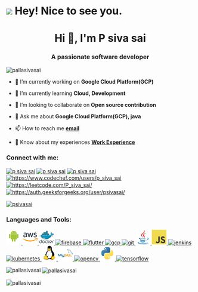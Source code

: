 <h1><img src="https://emojis.slackmojis.com/emojis/images/1531849430/4246/blob-sunglasses.gif?1531849430" width="30"/> Hey! Nice to see you.</h1>
<h3 align="center"> <!--  from Noida, India <img src="https://media.giphy.com/media/VgCDAzcKvsR6OM0uWg/giphy.gif" width="50" draggable="false" --></h3> 

<h1 align="center">Hi 👋, I'm P siva sai</h1>
<h3 align="center">A passionate software developer</h3>

<p align="left"> <img src="https://komarev.com/ghpvc/?username=pallasivasai&label=Profile%20views&color=0e75b6&style=flat" alt="pallasivasai" /> </p>

- 🔭 I’m currently working on **Google Cloud Platform(GCP)**

- 🌱 I’m currently learning **Cloud, Development**

- 👯 I’m looking to collaborate on **Open source contribution**

- 💬 Ask me about **Google Cloud Platform(GCP), java**

- 📫 How to reach me [**email**](mailto:psairabel143@gmail.com)

- 📄 Know about my experiences [**Work Experience**](https://drive.google.com/drive/folders/10o1s87RiphtN1XYGb2hIHXgs2O4R1iAz)

<h3 align="left">Connect with me:</h3>
<p align="left">
<a href="https://www.linkedin.com/in/p-siva-sai-10686417a/" target="blank"><img align="center" src="https://raw.githubusercontent.com/rahuldkjain/github-profile-readme-generator/master/src/images/icons/Social/linked-in-alt.svg" alt="p siva sai" height="30" width="40" /></a>
<a href="https://www.facebook.com/psivasaihacker143" target="blank"><img align="center" src="https://raw.githubusercontent.com/rahuldkjain/github-profile-readme-generator/master/src/images/icons/Social/facebook.svg" alt="p siva sai" height="30" width="40" /></a>
<a href="https://instagram.com/p_siva_sai" target="blank"><img align="center" src="https://raw.githubusercontent.com/rahuldkjain/github-profile-readme-generator/master/src/images/icons/Social/instagram.svg" alt="p siva sai" height="30" width="40" /></a>
<a href="https://www.codechef.com/users/p_siva_sai" target="blank"><img align="center" src="https://cdn.jsdelivr.net/npm/simple-icons@3.1.0/icons/codechef.svg" alt="https://www.codechef.com/users/p_siva_sai" height="30" width="40" /></a>
<a href="https://www.leetcode.com/P_siva_sai/" target="blank"><img align="center" src="https://raw.githubusercontent.com/rahuldkjain/github-profile-readme-generator/master/src/images/icons/Social/leet-code.svg" alt="https://leetcode.com/P_siva_sai/" height="30" width="40" /></a>
<a href="https://auth.geeksforgeeks.org/user/https://auth.geeksforgeeks.org/user/psivasai/" target="blank"><img align="center" src="https://raw.githubusercontent.com/rahuldkjain/github-profile-readme-generator/master/src/images/icons/Social/geeks-for-geeks.svg" alt="https://auth.geeksforgeeks.org/user/psivasai/" height="30" width="40" /></a>

  
  
<a href="https://www.hackerrank.com/psivasai" target="blank"><img align="center" src="https://raw.githubusercontent.com/rahuldkjain/github-profile-readme-generator/master/src/images/icons/Social/hackerrank.svg" alt="psivasai" height="30" width="40" /></a>
</p>

<h3 align="left">Languages and Tools:</h3>
<p align="left"> <a href="https://developer.android.com" target="_blank"> <img src="https://raw.githubusercontent.com/devicons/devicon/master/icons/android/android-original-wordmark.svg" alt="android" width="40" height="40"/> </a> <a href="https://aws.amazon.com" target="_blank"> <img src="https://raw.githubusercontent.com/devicons/devicon/master/icons/amazonwebservices/amazonwebservices-original-wordmark.svg" alt="aws" width="40" height="40"/> </a> <a href="https://www.docker.com/" target="_blank"> <img src="https://raw.githubusercontent.com/devicons/devicon/master/icons/docker/docker-original-wordmark.svg" alt="docker" width="40" height="40"/> </a> <a href="https://firebase.google.com/" target="_blank"> <img src="https://www.vectorlogo.zone/logos/firebase/firebase-icon.svg" alt="firebase" width="40" height="40"/> </a> <a href="https://flutter.dev" target="_blank"> <img src="https://www.vectorlogo.zone/logos/flutterio/flutterio-icon.svg" alt="flutter" width="40" height="40"/> </a> <a href="https://cloud.google.com" target="_blank"> <img src="https://www.vectorlogo.zone/logos/google_cloud/google_cloud-icon.svg" alt="gcp" width="40" height="40"/> </a> <a href="https://git-scm.com/" target="_blank"> <img src="https://www.vectorlogo.zone/logos/git-scm/git-scm-icon.svg" alt="git" width="40" height="40"/> </a> <a href="https://www.java.com" target="_blank"> <img src="https://raw.githubusercontent.com/devicons/devicon/master/icons/java/java-original.svg" alt="java" width="40" height="40"/> </a> <a href="https://developer.mozilla.org/en-US/docs/Web/JavaScript" target="_blank"> <img src="https://raw.githubusercontent.com/devicons/devicon/master/icons/javascript/javascript-original.svg" alt="javascript" width="40" height="40"/> </a> <a href="https://www.jenkins.io" target="_blank"> <img src="https://www.vectorlogo.zone/logos/jenkins/jenkins-icon.svg" alt="jenkins" width="40" height="40"/> </a> <a href="https://kubernetes.io" target="_blank"> <img src="https://www.vectorlogo.zone/logos/kubernetes/kubernetes-icon.svg" alt="kubernetes" width="40" height="40"/> </a> <a href="https://www.linux.org/" target="_blank"> <img src="https://raw.githubusercontent.com/devicons/devicon/master/icons/linux/linux-original.svg" alt="linux" width="40" height="40"/> </a> <a href="https://www.mysql.com/" target="_blank"> <img src="https://raw.githubusercontent.com/devicons/devicon/master/icons/mysql/mysql-original-wordmark.svg" alt="mysql" width="40" height="40"/> </a> <a href="https://opencv.org/" target="_blank"> <img src="https://www.vectorlogo.zone/logos/opencv/opencv-icon.svg" alt="opencv" width="40" height="40"/> </a> <a href="https://www.python.org" target="_blank"> <img src="https://raw.githubusercontent.com/devicons/devicon/master/icons/python/python-original.svg" alt="python" width="40" height="40"/> </a> <a href="https://www.tensorflow.org" target="_blank"> <img src="https://www.vectorlogo.zone/logos/tensorflow/tensorflow-icon.svg" alt="tensorflow" width="40" height="40"/> </a> </p>

<p><img align="left" src="https://github-readme-stats.vercel.app/api/top-langs?username=pallasivasai&show_icons=true&locale=en&layout=compact" alt="pallasivasai" /></p>

<p>&nbsp;<img align="center" src="https://github-readme-stats.vercel.app/api?username=pallasivasai&show_icons=true&locale=en" alt="pallasivasai" /></p>

<p><img align="center" src="https://github-readme-streak-stats.herokuapp.com/?user=pallasivasai&" alt="pallasivasai" /></p>

